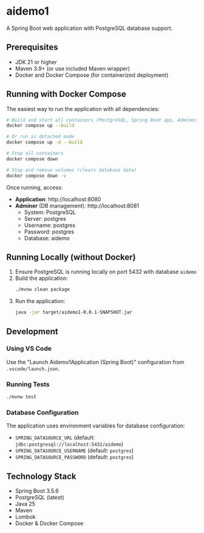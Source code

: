 # aidemo1

A Spring Boot web application with PostgreSQL database support.

## Prerequisites

- JDK 21 or higher
- Maven 3.9+ (or use included Maven wrapper)
- Docker and Docker Compose (for containerized deployment)

## Running with Docker Compose

The easiest way to run the application with all dependencies:

```bash
# Build and start all containers (PostgreSQL, Spring Boot app, Adminer)
docker compose up --build

# Or run in detached mode
docker compose up -d --build

# Stop all containers
docker compose down

# Stop and remove volumes (clears database data)
docker compose down -v
```

Once running, access:
- **Application**: http://localhost:8080
- **Adminer** (DB management): http://localhost:8081
  - System: PostgreSQL
  - Server: postgres
  - Username: postgres
  - Password: postgres
  - Database: aidemo

## Running Locally (without Docker)

1. Ensure PostgreSQL is running locally on port 5432 with database `aidemo`
2. Build the application:
   ```bash
   ./mvnw clean package
   ```
3. Run the application:
   ```bash
   java -jar target/aidemo1-0.0.1-SNAPSHOT.jar
   ```

## Development

### Using VS Code
Use the "Launch Aidemo1Application (Spring Boot)" configuration from `.vscode/launch.json`.

### Running Tests
```bash
./mvnw test
```

### Database Configuration
The application uses environment variables for database configuration:
- `SPRING_DATASOURCE_URL` (default: `jdbc:postgresql://localhost:5432/aidemo`)
- `SPRING_DATASOURCE_USERNAME` (default: `postgres`)
- `SPRING_DATASOURCE_PASSWORD` (default: `postgres`)

## Technology Stack

- Spring Boot 3.5.6
- PostgreSQL (latest)
- Java 25
- Maven
- Lombok
- Docker & Docker Compose
